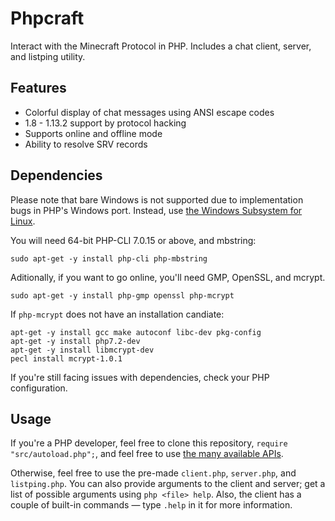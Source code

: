 # Phpcraft

Interact with the Minecraft Protocol in PHP. Includes a chat client, server, and listping utility.

## Features

- Colorful display of chat messages using ANSI escape codes
- 1.8 - 1.13.2 support by protocol hacking
- Supports online and offline mode
- Ability to resolve SRV records

## Dependencies

Please note that bare Windows is not supported due to implementation bugs in PHP's Windows port. Instead, use [the Windows Subsystem for Linux](https://aka.ms/wslinstall).

You will need 64-bit PHP-CLI 7.0.15 or above, and mbstring:

    sudo apt-get -y install php-cli php-mbstring

Aditionally, if you want to go online, you'll need GMP, OpenSSL, and mcrypt.

    sudo apt-get -y install php-gmp openssl php-mcrypt

If `php-mcrypt` does not have an installation candiate:

    apt-get -y install gcc make autoconf libc-dev pkg-config
    apt-get -y install php7.2-dev
    apt-get -y install libmcrypt-dev
    pecl install mcrypt-1.0.1

If you're still facing issues with dependencies, check your PHP configuration.

## Usage

If you're a PHP developer, feel free to clone this repository, `require "src/autoload.php";`, and feel free to use [the many available APIs](https://timmyrs.github.io/Phpcraft/namespacePhpcraft.html).

Otherwise, feel free to use the pre-made `client.php`, `server.php`, and `listping.php`. You can also provide arguments to the client and server; get a list of possible arguments using `php <file> help`. Also, the client has a couple of built-in commands — type `.help` in it for more information.
